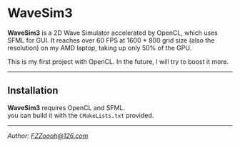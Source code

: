WaveSim3
========

**WaveSim3** is a 2D Wave Simulator accelerated by OpenCL, which uses SFML for GUI. It reaches over 60 FPS at 1600 * 800 grid size (also the resolution) on my AMD laptop, taking up only 50% of the GPU.

This is my first project with OpenCL. In the future, I will try to boost it more.

------------
Installation
------------
**WaveSim3** requires OpenCL and SFML.  
you can build it with the `CMakeLists.txt` provided.

------------

*Author: FZZoooh@126.com*